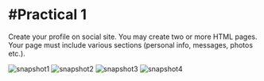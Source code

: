 #Practical 1
============
Create your profile on social site. You may create two or more HTML pages. Your page must include various sections (personal info, messages, photos etc.).  


![snapshot1](https://cloud.githubusercontent.com/assets/17061657/13388265/96d1f0ba-dee4-11e5-907d-6189a21c96b2.PNG)
![snapshot2](https://cloud.githubusercontent.com/assets/17061657/13388433/de04ecfc-dee5-11e5-9e17-994abadc84bd.PNG)
![snapshot3](https://cloud.githubusercontent.com/assets/17061657/13388437/e2bc4984-dee5-11e5-8a5e-59d7d75a8bf0.PNG)
![snapshot4](https://cloud.githubusercontent.com/assets/17061657/13388442/e74dad08-dee5-11e5-8073-c6dfa383539d.PNG)

